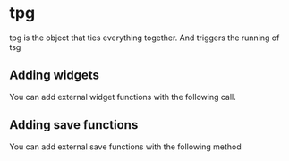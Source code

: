 # tpg

tpg is the object that ties everything together. And triggers the running of tsg

## Adding widgets

You can add external widget functions with the following call.

## Adding save functions

You can add external save functions with the following method